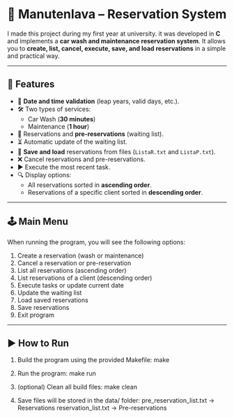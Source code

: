 # 🚗 Manutenlava – Reservation System

I made this project during my first year at university. it was developed in **C** and implements a **car wash and maintenance reservation system**. It allows you to **create, list, cancel, execute, save, and load reservations** in a simple and practical way.  

---

## 🚀 Features
- 📅 **Date and time validation** (leap years, valid days, etc.).  
- 🛠️ Two types of services:
  - Car Wash (**30 minutes**)  
  - Maintenance (**1 hour**)  
- 📝 Reservations and **pre-reservations** (waiting list).  
- ⏳ Automatic update of the waiting list.  
- 💾 **Save and load** reservations from files (`ListaR.txt` and `ListaP.txt`).  
- ❌ Cancel reservations and pre-reservations.  
- ▶️ Execute the most recent task.  
- 🔍 Display options:
  - All reservations sorted in **ascending order**.  
  - Reservations of a specific client sorted in **descending order**.  

---

## 🕹️ Main Menu
When running the program, you will see the following options:

1. Create a reservation (wash or maintenance)  
2. Cancel a reservation or pre-reservation  
3. List all reservations (ascending order)  
4. List reservations of a client (descending order)  
5. Execute tasks or update current date  
6. Update the waiting list  
7. Load saved reservations  
8. Save reservations  
9. Exit program  

---

## ▶️ How to Run
1. Build the program using the provided Makefile:
    make

2. Run the program:
    make run

3. (optional) Clean all build files:
    make clean

4. Save files will be stored in the data/ folder:
    pre_reservation_list.txt → Reservations
    reservation_list.txt → Pre-reservations